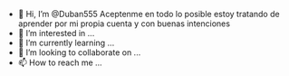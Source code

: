 - 👋 Hi, I’m @Duban555
Aceptenme en todo lo posible estoy tratando de aprender por mi propia cuenta y con buenas intenciones 
- 👀 I’m interested in ...
- 🌱 I’m currently learning ...
- 💞️ I’m looking to collaborate on ...
- 📫 How to reach me ...

<!---
Duban555/Duban555 is a ✨ special ✨ repository because its `README.md` (this file) appears on your GitHub profile.
You can click the Preview link to take a look at your changes.
--->
